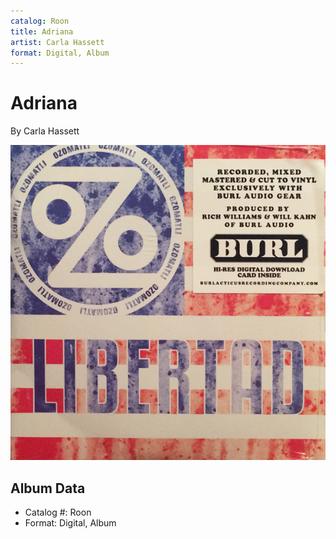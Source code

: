 ```yaml
---
catalog: Roon
title: Adriana
artist: Carla Hassett
format: Digital, Album
---
```


# Adriana

By Carla Hassett

![](../../assets/albumcovers/Carla_Hassett-Adriana.png)

## Album Data

- Catalog #: Roon
- Format: Digital, Album

